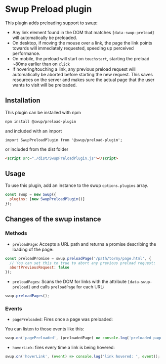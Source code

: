# Swup Preload plugin

This plugin adds preloading support to [swup](https://github.com/swup/swup):

- Any link element found in the DOM that matches `[data-swup-preload]` will automatically be preloaded.
- On desktop, if moving the mouse over a link, the page the link points towards will immediately requested, speeding up perceived performance.
- On mobile, the preload will start on `touchstart`, starting the preload ~80ms earlier than on `click`
- If hovering/touching a link, any previous preload request will automatically be aborted before starting the new request. This saves resources on the server and makes sure the actual page that the user wants to visit will be preloaded.

## Installation

This plugin can be installed with npm

```bash
npm install @swup/preload-plugin
```

and included with an import

```shell
import SwupPreloadPlugin from '@swup/preload-plugin';
```

or included from the dist folder

```html
<script src="./dist/SwupPreloadPlugin.js"></script>
```

## Usage

To use this plugin, add an instance to the swup `options.plugins` array.

```javascript
const swup = new Swup({
  plugins: [new SwupPreloadPlugin()]
});
```

## Changes of the swup instance

### Methods

- `preloadPage`: Accepts a URL path and returns a promise describing the loading of the page:

```js
const preloadPromise = swup.preloadPage('/path/to/my/page.html', {
  // You can set this to true to abort any previous preload request:
  abortPreviousRequest: false
});
```

- `preloadPages`: Scans the DOM for links with the attribute `[data-swup-preload]` and calls `preloadPage` for each URL:

```js
swup.preloadPages();
```

### Events

- `pagePreloaded`: Fires once a page was preloaded:

You can listen to those events like this:

```js
swup.on('pagePreloaded', (preloadedPage) => console.log('preloaded page: ' preloadedPage));
```

- `hoverLink`: fires every time a link is being hovered:

```js
swup.on('hoverLink', (event) => console.log('link hovered: ', event));
```
